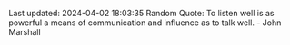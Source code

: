 Last updated: 2024-04-02 18:03:35
Random Quote: To listen well is as powerful a means of communication and influence as to talk well. - John Marshall